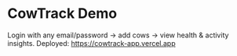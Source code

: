 # CowTrack Demo  
Login with any email/password → add cows → view health & activity insights.
Deployed: https://cowtrack-app.vercel.app
